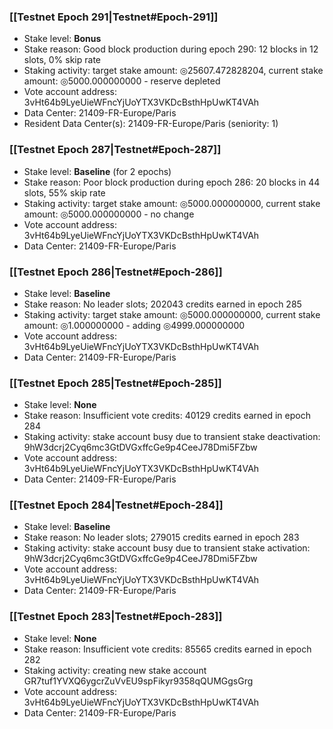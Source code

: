 ### [[Testnet Epoch 291|Testnet#Epoch-291]]
* Stake level: **Bonus**
* Stake reason: Good block production during epoch 290: 12 blocks in 12 slots, 0% skip rate
* Staking activity: target stake amount: ◎25607.472828204, current stake amount: ◎5000.000000000 - reserve depleted
* Vote account address: 3vHt64b9LyeUieWFncYjUoYTX3VKDcBsthHpUwKT4VAh
* Data Center: 21409-FR-Europe/Paris
* Resident Data Center(s): 21409-FR-Europe/Paris (seniority: 1)
### [[Testnet Epoch 287|Testnet#Epoch-287]]
* Stake level: **Baseline** (for 2 epochs)
* Stake reason: Poor block production during epoch 286: 20 blocks in 44 slots, 55% skip rate
* Staking activity: target stake amount: ◎5000.000000000, current stake amount: ◎5000.000000000 - no change
* Vote account address: 3vHt64b9LyeUieWFncYjUoYTX3VKDcBsthHpUwKT4VAh
* Data Center: 21409-FR-Europe/Paris
### [[Testnet Epoch 286|Testnet#Epoch-286]]
* Stake level: **Baseline**
* Stake reason: No leader slots; 202043 credits earned in epoch 285
* Staking activity: target stake amount: ◎5000.000000000, current stake amount: ◎1.000000000 - adding ◎4999.000000000
* Vote account address: 3vHt64b9LyeUieWFncYjUoYTX3VKDcBsthHpUwKT4VAh
* Data Center: 21409-FR-Europe/Paris
### [[Testnet Epoch 285|Testnet#Epoch-285]]
* Stake level: **None**
* Stake reason: Insufficient vote credits: 40129 credits earned in epoch 284
* Staking activity: stake account busy due to transient stake deactivation: 9hW3dcrj2Cyq6mc3GtDVGxffcGe9p4CeeJ78Dmi5FZbw
* Vote account address: 3vHt64b9LyeUieWFncYjUoYTX3VKDcBsthHpUwKT4VAh
* Data Center: 21409-FR-Europe/Paris
### [[Testnet Epoch 284|Testnet#Epoch-284]]
* Stake level: **Baseline**
* Stake reason: No leader slots; 279015 credits earned in epoch 283
* Staking activity: stake account busy due to transient stake activation: 9hW3dcrj2Cyq6mc3GtDVGxffcGe9p4CeeJ78Dmi5FZbw
* Vote account address: 3vHt64b9LyeUieWFncYjUoYTX3VKDcBsthHpUwKT4VAh
* Data Center: 21409-FR-Europe/Paris
### [[Testnet Epoch 283|Testnet#Epoch-283]]
* Stake level: **None**
* Stake reason: Insufficient vote credits: 85565 credits earned in epoch 282
* Staking activity: creating new stake account GR7tuf1YVXQ6ygcrZuVvEU9spFikyr9358qQUMGgsGrg
* Vote account address: 3vHt64b9LyeUieWFncYjUoYTX3VKDcBsthHpUwKT4VAh
* Data Center: 21409-FR-Europe/Paris